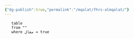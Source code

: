 ```yaml
---
{"dg-publish":true,"permalink":"/mqalat/fhrs-almqalat/"}
---
```


``` dataview
   table 
   from ""
   where مقال = true
   ```
   
   
   
   




